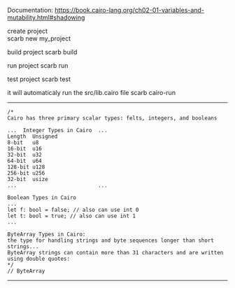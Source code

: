 Documentation: https://book.cairo-lang.org/ch02-01-variables-and-mutability.html#shadowing

create project  
scarb new my_project

build project
scarb build

run project
scarb run

test project
scarb test


it will automaticaly run the src/lib.cairo file
scarb cairo-run




-----------------------------------------
    /*
    Cairo has three primary scalar types: felts, integers, and booleans

    ...  Integer Types in Cairo  ...
    Length	Unsigned
    8-bit	u8
    16-bit	u16
    32-bit	u32
    64-bit	u64
    128-bit	u128
    256-bit	u256
    32-bit	usize
    ...                          ...

    Boolean Types in Cairo
    ...
    let f: bool = false; // also can use int 0
    let t: bool = true; // also can use int 1
    ...

    ByteArray Types in Cairo:
    the type for handling strings and byte sequences longer than short strings...
    ByteArray strings can contain more than 31 characters and are written using double quotes:
    */
    // ByteArray
-----------------------------------------